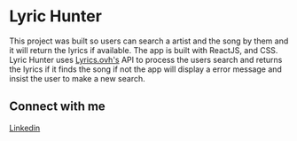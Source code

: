# Lyric Hunter

This project was built so users can search a artist and the song by them and it will return the lyrics if available. The app is built with ReactJS, and CSS. Lyric Hunter uses [Lyrics.ovh's](https://lyricsovh.docs.apiary.io/#) API to process the users search and returns the lyrics if it finds the song if not the app will display a error message and insist the user to make a new search.

## Connect with me

[Linkedin](https://www.linkedin.com/in/anthonytb/)
